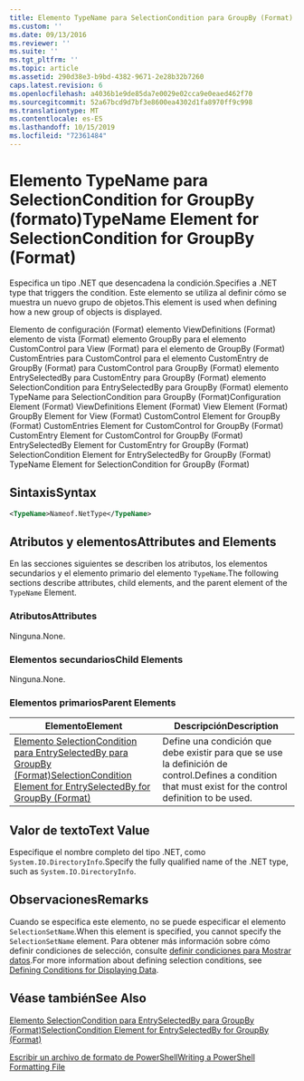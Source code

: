 ```yaml
---
title: Elemento TypeName para SelectionCondition para GroupBy (Format) | Microsoft Docs
ms.custom: ''
ms.date: 09/13/2016
ms.reviewer: ''
ms.suite: ''
ms.tgt_pltfrm: ''
ms.topic: article
ms.assetid: 290d38e3-b9bd-4382-9671-2e28b32b7260
caps.latest.revision: 6
ms.openlocfilehash: a4036b1e9de85da7e0029e02cca9e0eaed462f70
ms.sourcegitcommit: 52a67bcd9d7bf3e8600ea4302d1fa8970ff9c998
ms.translationtype: MT
ms.contentlocale: es-ES
ms.lasthandoff: 10/15/2019
ms.locfileid: "72361484"
---
```

# <a name="typename-element-for-selectioncondition-for-groupby-format"></a><span data-ttu-id="42bcc-102">Elemento TypeName para SelectionCondition for GroupBy (formato)</span><span class="sxs-lookup"><span data-stu-id="42bcc-102">TypeName Element for SelectionCondition for GroupBy (Format)</span></span>

<span data-ttu-id="42bcc-103">Especifica un tipo .NET que desencadena la condición.</span><span class="sxs-lookup"><span data-stu-id="42bcc-103">Specifies a .NET type that triggers the condition.</span></span> <span data-ttu-id="42bcc-104">Este elemento se utiliza al definir cómo se muestra un nuevo grupo de objetos.</span><span class="sxs-lookup"><span data-stu-id="42bcc-104">This element is used when defining how a new group of objects is displayed.</span></span>

<span data-ttu-id="42bcc-105">Elemento de configuración (Format) elemento ViewDefinitions (Format) elemento de vista (Format) elemento GroupBy para el elemento CustomControl para View (Format) para el elemento de GroupBy (Format) CustomEntries para CustomControl para el elemento CustomEntry de GroupBy (Format) para CustomControl para GroupBy (Format) elemento EntrySelectedBy para CustomEntry para GroupBy (Format) elemento SelectionCondition para EntrySelectedBy para GroupBy (Format) elemento TypeName para SelectionCondition para GroupBy (Format)</span><span class="sxs-lookup"><span data-stu-id="42bcc-105">Configuration Element (Format) ViewDefinitions Element (Format) View Element (Format) GroupBy Element for View (Format) CustomControl Element for GroupBy (Format) CustomEntries Element for CustomControl for GroupBy (Format) CustomEntry Element for CustomControl for GroupBy (Format) EntrySelectedBy Element for CustomEntry for GroupBy (Format) SelectionCondition Element for EntrySelectedBy for GroupBy (Format) TypeName Element for SelectionCondition for GroupBy  (Format)</span></span>

## <a name="syntax"></a><span data-ttu-id="42bcc-106">Sintaxis</span><span class="sxs-lookup"><span data-stu-id="42bcc-106">Syntax</span></span>

```xml
<TypeName>Nameof.NetType</TypeName>

```

## <a name="attributes-and-elements"></a><span data-ttu-id="42bcc-107">Atributos y elementos</span><span class="sxs-lookup"><span data-stu-id="42bcc-107">Attributes and Elements</span></span>

<span data-ttu-id="42bcc-108">En las secciones siguientes se describen los atributos, los elementos secundarios y el elemento primario del elemento `TypeName`.</span><span class="sxs-lookup"><span data-stu-id="42bcc-108">The following sections describe attributes, child elements, and the parent element of the `TypeName` Element.</span></span>

### <a name="attributes"></a><span data-ttu-id="42bcc-109">Atributos</span><span class="sxs-lookup"><span data-stu-id="42bcc-109">Attributes</span></span>

<span data-ttu-id="42bcc-110">Ninguna.</span><span class="sxs-lookup"><span data-stu-id="42bcc-110">None.</span></span>

### <a name="child-elements"></a><span data-ttu-id="42bcc-111">Elementos secundarios</span><span class="sxs-lookup"><span data-stu-id="42bcc-111">Child Elements</span></span>

<span data-ttu-id="42bcc-112">Ninguna.</span><span class="sxs-lookup"><span data-stu-id="42bcc-112">None.</span></span>

### <a name="parent-elements"></a><span data-ttu-id="42bcc-113">Elementos primarios</span><span class="sxs-lookup"><span data-stu-id="42bcc-113">Parent Elements</span></span>

|<span data-ttu-id="42bcc-114">Elemento</span><span class="sxs-lookup"><span data-stu-id="42bcc-114">Element</span></span>|<span data-ttu-id="42bcc-115">Descripción</span><span class="sxs-lookup"><span data-stu-id="42bcc-115">Description</span></span>|
|-------------|-----------------|
|[<span data-ttu-id="42bcc-116">Elemento SelectionCondition para EntrySelectedBy para GroupBy (Format)</span><span class="sxs-lookup"><span data-stu-id="42bcc-116">SelectionCondition Element for EntrySelectedBy for GroupBy (Format)</span></span>](./selectioncondition-element-for-entryselectedby-for-groupby-format.md)|<span data-ttu-id="42bcc-117">Define una condición que debe existir para que se use la definición de control.</span><span class="sxs-lookup"><span data-stu-id="42bcc-117">Defines a condition that must exist for the control definition to be used.</span></span>|

## <a name="text-value"></a><span data-ttu-id="42bcc-118">Valor de texto</span><span class="sxs-lookup"><span data-stu-id="42bcc-118">Text Value</span></span>

<span data-ttu-id="42bcc-119">Especifique el nombre completo del tipo .NET, como `System.IO.DirectoryInfo`.</span><span class="sxs-lookup"><span data-stu-id="42bcc-119">Specify the fully qualified name of the .NET type, such as `System.IO.DirectoryInfo`.</span></span>

## <a name="remarks"></a><span data-ttu-id="42bcc-120">Observaciones</span><span class="sxs-lookup"><span data-stu-id="42bcc-120">Remarks</span></span>

<span data-ttu-id="42bcc-121">Cuando se especifica este elemento, no se puede especificar el elemento `SelectionSetName`.</span><span class="sxs-lookup"><span data-stu-id="42bcc-121">When this element is specified, you cannot specify the `SelectionSetName` element.</span></span> <span data-ttu-id="42bcc-122">Para obtener más información sobre cómo definir condiciones de selección, consulte [definir condiciones para Mostrar datos](./defining-conditions-for-displaying-data.md).</span><span class="sxs-lookup"><span data-stu-id="42bcc-122">For more information about defining selection conditions, see [Defining Conditions for Displaying Data](./defining-conditions-for-displaying-data.md).</span></span>

## <a name="see-also"></a><span data-ttu-id="42bcc-123">Véase también</span><span class="sxs-lookup"><span data-stu-id="42bcc-123">See Also</span></span>

[<span data-ttu-id="42bcc-124">Elemento SelectionCondition para EntrySelectedBy para GroupBy (Format)</span><span class="sxs-lookup"><span data-stu-id="42bcc-124">SelectionCondition Element for EntrySelectedBy for GroupBy (Format)</span></span>](./selectioncondition-element-for-entryselectedby-for-groupby-format.md)

[<span data-ttu-id="42bcc-125">Escribir un archivo de formato de PowerShell</span><span class="sxs-lookup"><span data-stu-id="42bcc-125">Writing a PowerShell Formatting File</span></span>](./writing-a-powershell-formatting-file.md)
